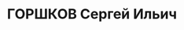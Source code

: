 ---
title: ГОРШКОВ Сергей Ильич
description: "1903 г.р.\n институт экпериментальной медицины, научный сотрудник 2-го\
  \ разряда лаборатории спец. Психофизиологии\n прож.: г. Ленинград 12.02.1937\n Обвинение:\
  \ член к.-р. троцкистской террористической организации\n Приговор: 10.05.1937 —\
  \ 10 лет ИТЛ, отбывал в Норильлаге"
---